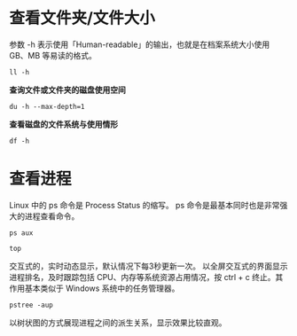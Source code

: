 # 查看文件夹/文件大小

参数 -h 表示使用「Human-readable」的输出，也就是在档案系统大小使用 GB、MB 等易读的格式。

```shell
ll -h
```

**查询文件或文件夹的磁盘使用空间**

```shell
du -h --max-depth=1
```

**查看磁盘的文件系统与使用情形**

```shell
df -h
```

# 查看进程

Linux 中的 ps 命令是 Process Status 的缩写。
ps 命令是最基本同时也是非常强大的进程查看命令。

```
ps aux
```

```
top
```

交互式的，实时动态显示，默认情况下每3秒更新一次。
以全屏交互式的界面显示进程排名，及时跟踪包括 CPU、内存等系统资源占用情况，按 ctrl + c 终止。其作用基本类似于 Windows 系统中的任务管理器。

```
pstree -aup
```
以树状图的方式展现进程之间的派生关系，显示效果比较直观。